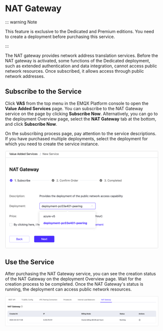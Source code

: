 # NAT Gateway

::: warning Note

This feature is exclusive to the Dedicated and Premium editions. You need to create a deployment before purchasing this service. 

:::

The NAT gateway provides network address translation services. Before the NAT gateway is activated, some functions of the Dedicated deployment, such as extended authentication and data integration, cannot access public network resources. Once subscribed, it allows access through public network addresses.

## Subscribe to the Service

Click **VAS** from the top menu in the EMQX Platform console to open the **Value Added Services** page. You can subscribe to the NAT Gateway service on the page by clicking **Subscribe Now**.  Alternatively, you can go to the deployment Overview page, select the **NAT Gateway** tab at the bottom, and click **Subscribe Now**.

On the subscribing process page, pay attention to the service descriptions. If you have purchased multiple deployments, select the deployment for which you need to create the service instance.

<img src="./_assets/intro_06.png" style="zoom:50%;" />

## Use the Service

After purchasing the NAT Gateway service, you can see the creation status of the NAT Gateway on the deployment Overview page. Wait for the creation process to be completed. Once the NAT Gateway's status is running, the deployment can access public network resources.

![intro_07](./_assets/intro_07.png)
